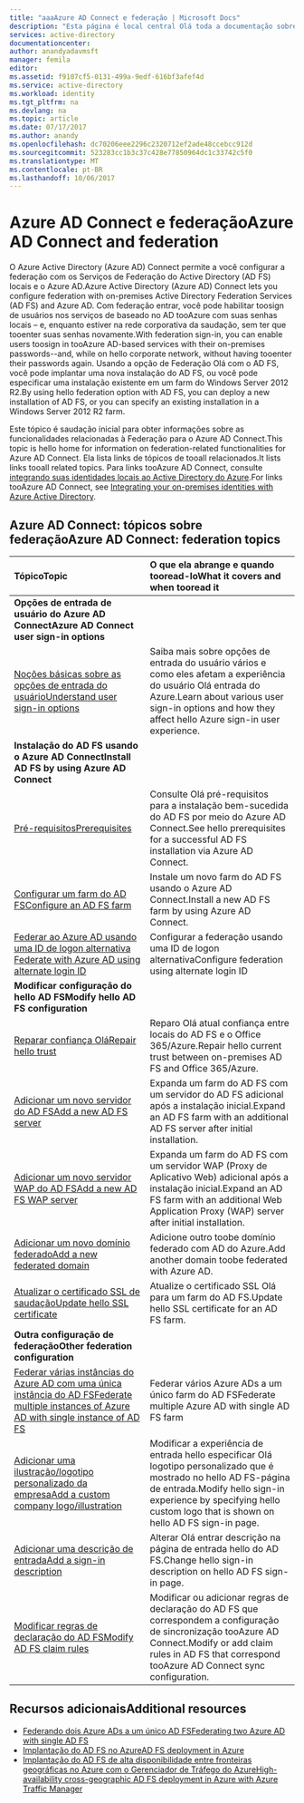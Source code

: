 ```yaml
---
title: "aaaAzure AD Connect e federação | Microsoft Docs"
description: "Esta página é local central Olá toda a documentação sobre operações do AD FS que usam o Azure AD Connect."
services: active-directory
documentationcenter: 
author: anandyadavmsft
manager: femila
editor: 
ms.assetid: f9107cf5-0131-499a-9edf-616bf3afef4d
ms.service: active-directory
ms.workload: identity
ms.tgt_pltfrm: na
ms.devlang: na
ms.topic: article
ms.date: 07/17/2017
ms.author: anandy
ms.openlocfilehash: dc70206eee2296c2320712ef2ade48ccebcc912d
ms.sourcegitcommit: 523283cc1b3c37c428e77850964dc1c33742c5f0
ms.translationtype: MT
ms.contentlocale: pt-BR
ms.lasthandoff: 10/06/2017
---
```

# <a name="azure-ad-connect-and-federation"></a><span data-ttu-id="a1b12-103">Azure AD Connect e federação</span><span class="sxs-lookup"><span data-stu-id="a1b12-103">Azure AD Connect and federation</span></span>
<span data-ttu-id="a1b12-104">O Azure Active Directory (Azure AD) Connect permite a você configurar a federação com os Serviços de Federação do Active Directory (AD FS) locais e o Azure AD.</span><span class="sxs-lookup"><span data-stu-id="a1b12-104">Azure Active Directory (Azure AD) Connect lets you configure federation with on-premises Active Directory Federation Services (AD FS) and Azure AD.</span></span> <span data-ttu-id="a1b12-105">Com federação entrar, você pode habilitar toosign de usuários nos serviços de baseado no AD tooAzure com suas senhas locais – e, enquanto estiver na rede corporativa da saudação, sem ter que tooenter suas senhas novamente.</span><span class="sxs-lookup"><span data-stu-id="a1b12-105">With federation sign-in, you can enable users toosign in tooAzure AD-based services with their on-premises passwords--and, while on hello corporate network, without having tooenter their passwords again.</span></span> <span data-ttu-id="a1b12-106">Usando a opção de Federação Olá com o AD FS, você pode implantar uma nova instalação do AD FS, ou você pode especificar uma instalação existente em um farm do Windows Server 2012 R2.</span><span class="sxs-lookup"><span data-stu-id="a1b12-106">By using hello federation option with AD FS, you can deploy a new installation of AD FS, or you can specify an existing installation in a Windows Server 2012 R2 farm.</span></span>

<span data-ttu-id="a1b12-107">Este tópico é saudação inicial para obter informações sobre as funcionalidades relacionadas à Federação para o Azure AD Connect.</span><span class="sxs-lookup"><span data-stu-id="a1b12-107">This topic is hello home for information on federation-related functionalities for Azure AD Connect.</span></span> <span data-ttu-id="a1b12-108">Ela lista links de tópicos de tooall relacionados.</span><span class="sxs-lookup"><span data-stu-id="a1b12-108">It lists links tooall related topics.</span></span> <span data-ttu-id="a1b12-109">Para links tooAzure AD Connect, consulte [integrando suas identidades locais ao Active Directory do Azure](active-directory-aadconnect.md).</span><span class="sxs-lookup"><span data-stu-id="a1b12-109">For links tooAzure AD Connect, see [Integrating your on-premises identities with Azure Active Directory](active-directory-aadconnect.md).</span></span>

## <a name="azure-ad-connect-federation-topics"></a><span data-ttu-id="a1b12-110">Azure AD Connect: tópicos sobre federação</span><span class="sxs-lookup"><span data-stu-id="a1b12-110">Azure AD Connect: federation topics</span></span>
| <span data-ttu-id="a1b12-111">Tópico</span><span class="sxs-lookup"><span data-stu-id="a1b12-111">Topic</span></span> | <span data-ttu-id="a1b12-112">O que ela abrange e quando tooread-lo</span><span class="sxs-lookup"><span data-stu-id="a1b12-112">What it covers and when tooread it</span></span> |
|:--- |:--- |
| <span data-ttu-id="a1b12-113">**Opções de entrada de usuário do Azure AD Connect**</span><span class="sxs-lookup"><span data-stu-id="a1b12-113">**Azure AD Connect user sign-in options**</span></span> | |
| [<span data-ttu-id="a1b12-114">Noções básicas sobre as opções de entrada do usuário</span><span class="sxs-lookup"><span data-stu-id="a1b12-114">Understand user sign-in options</span></span>](active-directory-aadconnect-user-signin.md) |<span data-ttu-id="a1b12-115">Saiba mais sobre opções de entrada do usuário vários e como eles afetam a experiência do usuário Olá entrada do Azure.</span><span class="sxs-lookup"><span data-stu-id="a1b12-115">Learn about various user sign-in options and how they affect hello Azure sign-in user experience.</span></span> |
| <span data-ttu-id="a1b12-116">**Instalação do AD FS usando o Azure AD Connect**</span><span class="sxs-lookup"><span data-stu-id="a1b12-116">**Install AD FS by using Azure AD Connect**</span></span> | |
| [<span data-ttu-id="a1b12-117">Pré-requisitos</span><span class="sxs-lookup"><span data-stu-id="a1b12-117">Prerequisites</span></span>](active-directory-aadconnect-get-started-custom.md#ad-fs-configuration-pre-requisites) |<span data-ttu-id="a1b12-118">Consulte Olá pré-requisitos para a instalação bem-sucedida do AD FS por meio do Azure AD Connect.</span><span class="sxs-lookup"><span data-stu-id="a1b12-118">See hello prerequisites for a successful AD FS installation via Azure AD Connect.</span></span> |
| [<span data-ttu-id="a1b12-119">Configurar um farm do AD FS</span><span class="sxs-lookup"><span data-stu-id="a1b12-119">Configure an AD FS farm</span></span>](active-directory-aadconnect-get-started-custom.md#configuring-federation-with-ad-fs) |<span data-ttu-id="a1b12-120">Instale um novo farm do AD FS usando o Azure AD Connect.</span><span class="sxs-lookup"><span data-stu-id="a1b12-120">Install a new AD FS farm by using Azure AD Connect.</span></span> |
| [<span data-ttu-id="a1b12-121">Federar ao Azure AD usando uma ID de logon alternativa </span><span class="sxs-lookup"><span data-stu-id="a1b12-121">Federate with Azure AD using alternate login ID </span></span>](active-directory-aadconnect-federation-management.md#alternateid) | <span data-ttu-id="a1b12-122">Configurar a federação usando uma ID de logon alternativa</span><span class="sxs-lookup"><span data-stu-id="a1b12-122">Configure federation using alternate login ID</span></span>  |
| <span data-ttu-id="a1b12-123">**Modificar configuração do hello AD FS**</span><span class="sxs-lookup"><span data-stu-id="a1b12-123">**Modify hello AD FS configuration**</span></span> | |
| [<span data-ttu-id="a1b12-124">Reparar confiança Olá</span><span class="sxs-lookup"><span data-stu-id="a1b12-124">Repair hello trust</span></span>](active-directory-aadconnect-federation-management.md#repairthetrust) |<span data-ttu-id="a1b12-125">Reparo Olá atual confiança entre locais do AD FS e o Office 365/Azure.</span><span class="sxs-lookup"><span data-stu-id="a1b12-125">Repair hello current trust between on-premises AD FS and Office 365/Azure.</span></span> |
| [<span data-ttu-id="a1b12-126">Adicionar um novo servidor do AD FS</span><span class="sxs-lookup"><span data-stu-id="a1b12-126">Add a new AD FS server</span></span>](active-directory-aadconnect-federation-management.md#addadfsserver) |<span data-ttu-id="a1b12-127">Expanda um farm do AD FS com um servidor do AD FS adicional após a instalação inicial.</span><span class="sxs-lookup"><span data-stu-id="a1b12-127">Expand an AD FS farm with an additional AD FS server after initial installation.</span></span> |
| [<span data-ttu-id="a1b12-128">Adicionar um novo servidor WAP do AD FS</span><span class="sxs-lookup"><span data-stu-id="a1b12-128">Add a new AD FS WAP server</span></span>](active-directory-aadconnect-federation-management.md#addwapserver) |<span data-ttu-id="a1b12-129">Expanda um farm do AD FS com um servidor WAP (Proxy de Aplicativo Web) adicional após a instalação inicial.</span><span class="sxs-lookup"><span data-stu-id="a1b12-129">Expand an AD FS farm with an additional Web Application Proxy (WAP) server after initial installation.</span></span> |
| [<span data-ttu-id="a1b12-130">Adicionar um novo domínio federado</span><span class="sxs-lookup"><span data-stu-id="a1b12-130">Add a new federated domain</span></span>](active-directory-aadconnect-federation-management.md#addfeddomain) |<span data-ttu-id="a1b12-131">Adicione outro toobe domínio federado com AD do Azure.</span><span class="sxs-lookup"><span data-stu-id="a1b12-131">Add another domain toobe federated with Azure AD.</span></span> |
| [<span data-ttu-id="a1b12-132">Atualizar o certificado SSL de saudação</span><span class="sxs-lookup"><span data-stu-id="a1b12-132">Update hello SSL certificate</span></span>](active-directory-aadconnectfed-ssl-update.md)| <span data-ttu-id="a1b12-133">Atualize o certificado SSL Olá para um farm do AD FS.</span><span class="sxs-lookup"><span data-stu-id="a1b12-133">Update hello SSL certificate for an AD FS farm.</span></span> |
| <span data-ttu-id="a1b12-134">**Outra configuração de federação**</span><span class="sxs-lookup"><span data-stu-id="a1b12-134">**Other federation configuration**</span></span> | |
| [<span data-ttu-id="a1b12-135">Federar várias instâncias do Azure AD com uma única instância do AD FS</span><span class="sxs-lookup"><span data-stu-id="a1b12-135">Federate multiple instances of Azure AD with single instance of AD FS</span></span>](active-directory-aadconnectfed-single-adfs-multitenant-federation.md) | <span data-ttu-id="a1b12-136">Federar vários Azure ADs a um único farm do AD FS</span><span class="sxs-lookup"><span data-stu-id="a1b12-136">Federate multiple Azure AD with single AD FS farm</span></span>| 
| [<span data-ttu-id="a1b12-137">Adicionar uma ilustração/logotipo personalizado da empresa</span><span class="sxs-lookup"><span data-stu-id="a1b12-137">Add a custom company logo/illustration</span></span>](active-directory-aadconnect-federation-management.md#customlogo) |<span data-ttu-id="a1b12-138">Modificar a experiência de entrada hello especificar Olá logotipo personalizado que é mostrado no hello AD FS-página de entrada.</span><span class="sxs-lookup"><span data-stu-id="a1b12-138">Modify hello sign-in experience by specifying hello custom logo that is shown on hello AD FS sign-in page.</span></span> |
| [<span data-ttu-id="a1b12-139">Adicionar uma descrição de entrada</span><span class="sxs-lookup"><span data-stu-id="a1b12-139">Add a sign-in description</span></span>](active-directory-aadconnect-federation-management.md#addsignindescription) |<span data-ttu-id="a1b12-140">Alterar Olá entrar descrição na página de entrada hello do AD FS.</span><span class="sxs-lookup"><span data-stu-id="a1b12-140">Change hello sign-in description on hello AD FS sign-in page.</span></span> |
| [<span data-ttu-id="a1b12-141">Modificar regras de declaração do AD FS</span><span class="sxs-lookup"><span data-stu-id="a1b12-141">Modify AD FS claim rules</span></span>](active-directory-aadconnect-federation-management.md#modclaims) |<span data-ttu-id="a1b12-142">Modificar ou adicionar regras de declaração do AD FS que correspondem a configuração de sincronização tooAzure AD Connect.</span><span class="sxs-lookup"><span data-stu-id="a1b12-142">Modify or add claim rules in AD FS that correspond tooAzure AD Connect sync configuration.</span></span> |


## <a name="additional-resources"></a><span data-ttu-id="a1b12-143">Recursos adicionais</span><span class="sxs-lookup"><span data-stu-id="a1b12-143">Additional resources</span></span>
* [<span data-ttu-id="a1b12-144">Federando dois Azure ADs a um único AD FS</span><span class="sxs-lookup"><span data-stu-id="a1b12-144">Federating two Azure AD with single AD FS</span></span>](active-directory-aadconnectfed-single-adfs-multitenant-federation.md)
* [<span data-ttu-id="a1b12-145">Implantação do AD FS no Azure</span><span class="sxs-lookup"><span data-stu-id="a1b12-145">AD FS deployment in Azure</span></span>](active-directory-aadconnect-azure-adfs.md)
* [<span data-ttu-id="a1b12-146">Implantação do AD FS de alta disponibilidade entre fronteiras geográficas no Azure com o Gerenciador de Tráfego do Azure</span><span class="sxs-lookup"><span data-stu-id="a1b12-146">High-availability cross-geographic AD FS deployment in Azure with Azure Traffic Manager</span></span>](../active-directory-adfs-in-azure-with-azure-traffic-manager.md)
